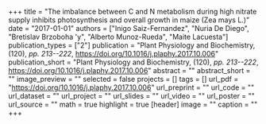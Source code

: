 +++
title = "The imbalance between C and N metabolism during high nitrate supply inhibits photosynthesis and overall growth in maize (Zea mays L.)"
date = "2017-01-01"
authors = ["Inigo Saiz-Fernandez", "Nuria De Diego", "Bretislav Brzoboha \'y", "Alberto Munoz-Rueda", "Maite Lacuesta"]
publication_types = ["2"]
publication = "Plant Physiology and Biochemistry, (120), _pp. 213--222_, https://doi.org/10.1016/j.plaphy.2017.10.006"
publication_short = "Plant Physiology and Biochemistry, (120), _pp. 213--222_, https://doi.org/10.1016/j.plaphy.2017.10.006"
abstract = ""
abstract_short = ""
image_preview = ""
selected = false
projects = []
tags = []
url_pdf = "https://doi.org/10.1016/j.plaphy.2017.10.006"
url_preprint = ""
url_code = ""
url_dataset = ""
url_project = ""
url_slides = ""
url_video = ""
url_poster = ""
url_source = ""
math = true
highlight = true
[header]
image = ""
caption = ""
+++
